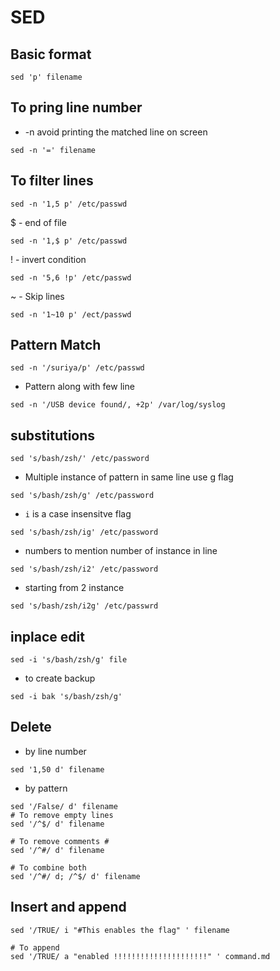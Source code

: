 # SED
## Basic format
```
sed 'p' filename
```

## To pring line number
- -n avoid printing the matched line on screen

```
sed -n '=' filename

```

## To filter lines

```
sed -n '1,5 p' /etc/passwd
```

$ - end of file
```
sed -n '1,$ p' /etc/passwd

```

! - invert condition
```
sed -n '5,6 !p' /etc/passwd
```

~ - Skip lines

```
sed -n '1~10 p' /ect/passwd
```

## Pattern Match
```
sed -n '/suriya/p' /etc/passwd
```

- Pattern along with few line
```
sed -n '/USB device found/, +2p' /var/log/syslog
```

## substitutions
```
sed 's/bash/zsh/' /etc/password
```

- Multiple instance of pattern in same line use g flag
```
sed 's/bash/zsh/g' /etc/password
```

- `i` is a case insensitve flag

```
sed 's/bash/zsh/ig' /etc/password

```
- numbers to mention number of instance in line

```
sed 's/bash/zsh/i2' /etc/password

```

- starting from 2 instance
```
sed 's/bash/zsh/i2g' /etc/passwrd

```

## inplace edit 

```
sed -i 's/bash/zsh/g' file
```

- to create backup
```
sed -i bak 's/bash/zsh/g'
```

## Delete

- by line number
```
sed '1,50 d' filename
```
- by pattern
```
sed '/False/ d' filename
# To remove empty lines
sed '/^$/ d' filename

# To remove comments #
sed '/^#/ d' filename

# To combine both 
sed '/^#/ d; /^$/ d' filename 
```
## Insert and append
```
sed '/TRUE/ i "#This enables the flag" ' filename

# To append
sed '/TRUE/ a "enabled !!!!!!!!!!!!!!!!!!!!!" ' command.md
```

